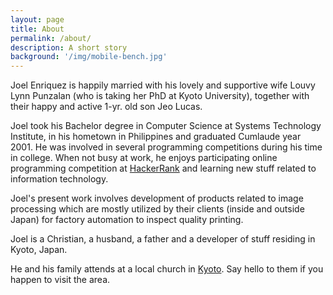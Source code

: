 ```yaml
---
layout: page
title: About
permalink: /about/
description: A short story
background: '/img/mobile-bench.jpg'
---
```


Joel Enriquez is happily married with his lovely and supportive wife Louvy Lynn Punzalan (who is taking her PhD at Kyoto University), together with their happy and active 1-yr. old son Jeo Lucas.

Joel took his Bachelor degree in Computer Science at Systems Technology Institute, in his hometown in Philippines and graduated Cumlaude year 2001. He was involved in several programming competitions during his time in college. When not busy at work, he enjoys participating online programming competition at [HackerRank](https://www.hackerrank.com/jlenriquez) and learning new stuff related to information technology.

Joel's present work involves development of products related to image processing which are mostly utilized by their clients (inside and outside Japan) for factory automation to inspect quality printing.

Joel is a Christian, a husband, a father and a developer of stuff residing in Kyoto, Japan. 

He and his family attends at a local church in [Kyoto](http://www.kyotoenglishchurch.org). Say hello to them if you happen to visit the area.